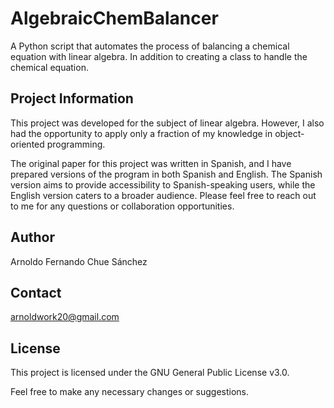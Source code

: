 # AlgebraicChemBalancer
A Python script that automates the process of balancing a chemical equation with linear algebra. In addition to creating a class to handle the chemical equation.

## Project Information
This project was developed for the subject of linear algebra. However, I also had the opportunity to apply only a fraction of my knowledge in object-oriented programming.

The original paper for this project was written in Spanish, and I have prepared versions of the program in both Spanish and English. The Spanish version aims to provide accessibility to Spanish-speaking users, while the English version caters to a broader audience. Please feel free to reach out to me for any questions or collaboration opportunities.

## Author
Arnoldo Fernando Chue Sánchez

## Contact
arnoldwork20@gmail.com

## License
This project is licensed under the GNU General Public License v3.0.

Feel free to make any necessary changes or suggestions.